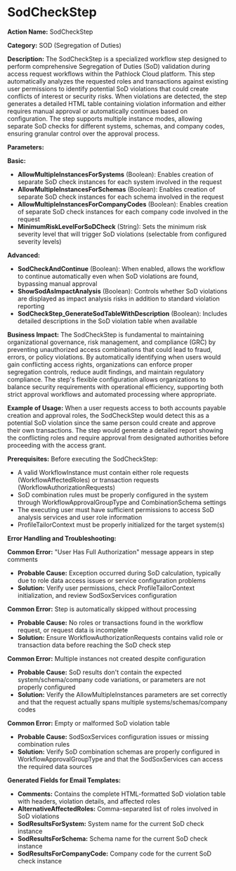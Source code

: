 # SodCheckStep

**Action Name:** SodCheckStep

**Category:** SOD (Segregation of Duties)

**Description:** The SodCheckStep is a specialized workflow step designed to perform comprehensive Segregation of Duties (SoD) validation during access request workflows within the Pathlock Cloud platform. This step automatically analyzes the requested roles and transactions against existing user permissions to identify potential SoD violations that could create conflicts of interest or security risks. When violations are detected, the step generates a detailed HTML table containing violation information and either requires manual approval or automatically continues based on configuration. The step supports multiple instance modes, allowing separate SoD checks for different systems, schemas, and company codes, ensuring granular control over the approval process.

**Parameters:**

**Basic:**
- **AllowMultipleInstancesForSystems** (Boolean): Enables creation of separate SoD check instances for each system involved in the request
- **AllowMultipleInstancesForSchemas** (Boolean): Enables creation of separate SoD check instances for each schema involved in the request  
- **AllowMultipleInstancesForCompanyCodes** (Boolean): Enables creation of separate SoD check instances for each company code involved in the request
- **MinimumRiskLevelForSoDCheck** (String): Sets the minimum risk severity level that will trigger SoD violations (selectable from configured severity levels)

**Advanced:**
- **SodCheckAndContinue** (Boolean): When enabled, allows the workflow to continue automatically even when SoD violations are found, bypassing manual approval
- **ShowSodAsImpactAnalysis** (Boolean): Controls whether SoD violations are displayed as impact analysis risks in addition to standard violation reporting
- **SodCheckStep_GenerateSodTableWithDescription** (Boolean): Includes detailed descriptions in the SoD violation table when available

**Business Impact:** The SodCheckStep is fundamental to maintaining organizational governance, risk management, and compliance (GRC) by preventing unauthorized access combinations that could lead to fraud, errors, or policy violations. By automatically identifying when users would gain conflicting access rights, organizations can enforce proper segregation controls, reduce audit findings, and maintain regulatory compliance. The step's flexible configuration allows organizations to balance security requirements with operational efficiency, supporting both strict approval workflows and automated processing where appropriate.

**Example of Usage:** When a user requests access to both accounts payable creation and approval roles, the SodCheckStep would detect this as a potential SoD violation since the same person could create and approve their own transactions. The step would generate a detailed report showing the conflicting roles and require approval from designated authorities before proceeding with the access grant.

**Prerequisites:** Before executing the SodCheckStep:
- A valid WorkflowInstance must contain either role requests (WorkflowAffectedRoles) or transaction requests (WorkflowAuthorizationRequests)
- SoD combination rules must be properly configured in the system through WorkflowApprovalGroupType and CombinationSchema settings
- The executing user must have sufficient permissions to access SoD analysis services and user role information
- ProfileTailorContext must be properly initialized for the target system(s)

**Error Handling and Troubleshooting:**

**Common Error:** "User Has Full Authorization" message appears in step comments
- **Probable Cause:** Exception occurred during SoD calculation, typically due to role data access issues or service configuration problems
- **Solution:** Verify user permissions, check ProfileTailorContext initialization, and review SodSoxServices configuration

**Common Error:** Step is automatically skipped without processing
- **Probable Cause:** No roles or transactions found in the workflow request, or request data is incomplete
- **Solution:** Ensure WorkflowAuthorizationRequests contains valid role or transaction data before reaching the SoD check step

**Common Error:** Multiple instances not created despite configuration
- **Probable Cause:** SoD results don't contain the expected system/schema/company code variations, or parameters are not properly configured
- **Solution:** Verify the AllowMultipleInstances parameters are set correctly and that the request actually spans multiple systems/schemas/company codes

**Common Error:** Empty or malformed SoD violation table
- **Probable Cause:** SodSoxServices configuration issues or missing combination rules
- **Solution:** Verify SoD combination schemas are properly configured in WorkflowApprovalGroupType and that the SodSoxServices can access the required data sources

**Generated Fields for Email Templates:**
- **Comments:** Contains the complete HTML-formatted SoD violation table with headers, violation details, and affected roles
- **AlternativeAffectedRoles:** Comma-separated list of roles involved in SoD violations
- **SodResultsForSystem:** System name for the current SoD check instance
- **SodResultsForSchema:** Schema name for the current SoD check instance  
- **SodResultsForCompanyCode:** Company code for the current SoD check instance